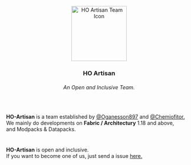 <div align="center">

<img height="150" width="150" src="https://avatars.githubusercontent.com/u/125109661?s=200&v=4" alt="HO Artisan Team Icon" />

### HO Artisan

###### An Open and Inclusive Team.

</div>

<br />

**HO-Artisan** is a team established by [@Oganesson897](https://github.com/Darknight123MC) and [@Chemiofitor.](https://github.com/chemiofitor)  
We mainly do developments on **Fabric / Architectury** 1.18 and above,  
and Modpacks & Datapacks.   

<h1></h1>

**HO-Artisan** is open and inclusive.  
If you want to become one of us, just send a issue [here.](https://github.com/HO-Artisan/.github/issues)

